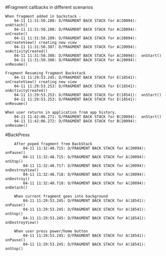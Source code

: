 #Fragment callbacks in different scenarios 

	When fragment added in backstack - 
		04-11 11:31:50.288: D/FRAGMENT BACK STACK for A(20094):  onAttach()
		04-11 11:31:50.288: D/FRAGMENT BACK STACK for A(20094):  onCreate()
		04-11 11:31:50.289: D/FRAGMENT BACK STACK for A(20094):  onCreateView() creating new view
		04-11 11:31:50.307: D/FRAGMENT BACK STACK for A(20094):  onActivityCreated()
		04-11 11:31:50.308: D/FRAGMENT BACK STACK for A(20094):  onStart()
		04-11 11:31:50.308: D/FRAGMENT BACK STACK for A(20094):  onResume()

	Fragment Resuming fragment Backstack
		04-11 11:29:53.245: D/FRAGMENT BACK STACK for E(18541):  onCreateView() creating new view
		04-11 11:29:53.253: D/FRAGMENT BACK STACK for E(18541):  onActivityCreated()
		04-11 11:29:53.253: D/FRAGMENT BACK STACK for E(18541):  onStart()
		04-11 11:29:53.253: D/FRAGMENT BACK STACK for E(18541):  onResume()

	When user returns in application from app history.
		04-11 11:42:06.271: D/FRAGMENT BACK STACK for B(20094):  onStart()
		04-11 11:42:06.272: D/FRAGMENT BACK STACK for B(20094):  onResume()



#BackPress

		After poped fragment from BackStack
			04-11 11:32:48.715: D/FRAGMENT BACK STACK for A(20094):  onPause()
			04-11 11:32:48.715: D/FRAGMENT BACK STACK for A(20094):  onStop()
			04-11 11:32:48.717: D/FRAGMENT BACK STACK for A(20094):  onDestroyView()
			04-11 11:32:48.718: D/FRAGMENT BACK STACK for A(20094):  onDestroy()
			04-11 11:32:48.718: D/FRAGMENT BACK STACK for A(20094):  onDetach()
		
		When current fragment goes into background 
			04-11 11:29:53.245: D/FRAGMENT BACK STACK for A(18541):  onPause()
			04-11 11:29:53.245: D/FRAGMENT BACK STACK for A(18541):  onStop()
			04-11 11:29:53.245: D/FRAGMENT BACK STACK for A(18541):  onDestroyView()

		When user press power/home button
			04-11 11:29:53.245: D/FRAGMENT BACK STACK for A(18541):  onPause()
			04-11 11:29:53.245: D/FRAGMENT BACK STACK for A(18541):  onStop()
